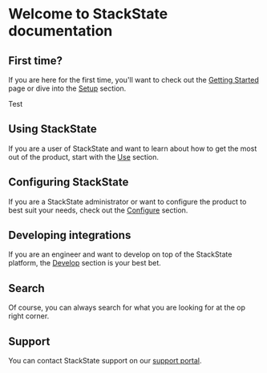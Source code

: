 # Welcome to StackState documentation

## First time?

If you are here for the first time, you'll want to check out the [Getting Started](getting_started.md) page or dive into the [Setup](setup/) section.

Test

## Using StackState

If you are a user of StackState and want to learn about how to get the most out of the product, start with the [Use](use/) section.

## Configuring StackState

If you are a StackState administrator or want to configure the product to best suit your needs, check out the [Configure](configure/) section.

## Developing integrations

If you are an engineer and want to develop on top of the StackState platform, the [Develop](develop/) section is your best bet.

## Search

Of course, you can always search for what you are looking for at the op right corner.

## Support

You can contact StackState support on our [support portal](https://support.stackstate.com).

